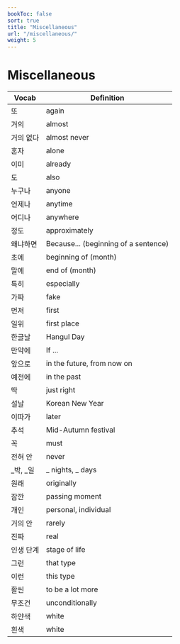 ```yaml
---
bookToc: false
sort: true
title: "Miscellaneous"
url: "/miscellaneous/"
weight: 5
---
```


# Miscellaneous

| Vocab     | Definition                           |
| --------- | ------------------------------------ |
| 또        | again                                |
| 거의      | almost                               |
| 거의 없다 | almost never                         |
| 혼자      | alone                                |
| 이미      | already                              |
| 도        | also                                 |
| 누구나    | anyone                               |
| 언제나    | anytime                              |
| 어디나    | anywhere                             |
| 정도      | approximately                        |
| 왜냐하면  | Because... (beginning of a sentence) |
| 초에      | beginning of (month)                 |
| 말에      | end of (month)                       |
| 특히      | especially                           |
| 가짜      | fake                                 |
| 먼저      | first                                |
| 일위      | first place                          |
| 한글날    | Hangul Day                           |
| 만약에    | If ...                               |
| 앞으로    | in the future, from now on           |
| 예전에    | in the past                          |
| 딱        | just right                           |
| 설날      | Korean New Year                      |
| 이따가    | later                                |
| 추석      | Mid-Autumn festival                  |
| 꼭        | must                                 |
| 전혀 안   | never                                |
| _박, _일  | _ nights, _ days                     |
| 원래      | originally                           |
| 잠깐      | passing moment                       |
| 개인      | personal, individual                 |
| 거의 안   | rarely                               |
| 진짜      | real                                 |
| 인생 단계 | stage of life                        |
| 그런      | that type                            |
| 이런      | this type                            |
| 활씬      | to be a lot more                     |
| 무조건    | unconditionally                      |
| 하얀색    | white                                |
| 흰색      | white                                |
